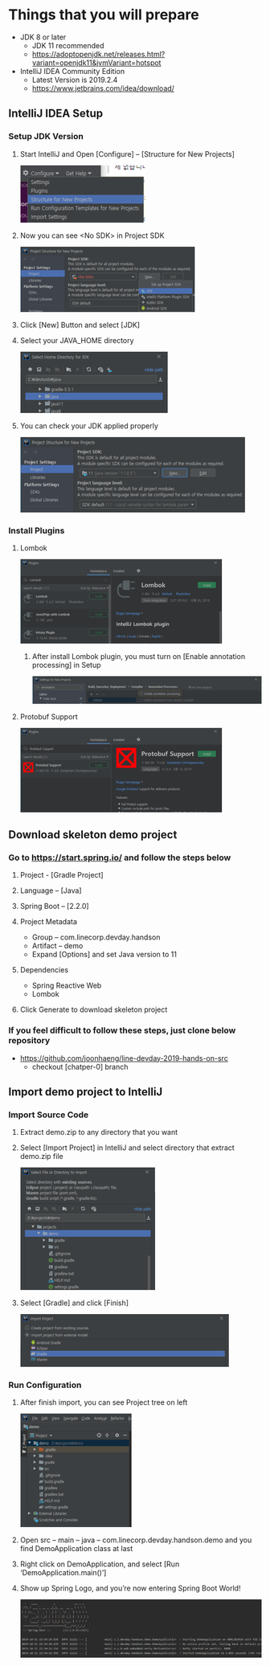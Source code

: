 # Things that you will prepare

- JDK 8 or later
  - JDK 11 recommended
  - <https://adoptopenjdk.net/releases.html?variant=openjdk11&jvmVariant=hotspot>
- IntelliJ IDEA Community Edition
  - Latest Version is 2019.2.4
  - <https://www.jetbrains.com/idea/download/>

## IntelliJ IDEA Setup

### Setup JDK Version

1. Start IntelliJ and Open [Configure] – [Structure for New Projects]

    ![Structure for New Projects](images/pic1.png)

2. Now you can see \<No SDK\> in Project SDK

    ![No SDK](images/pic2.png)

3. Click [New] Button and select [JDK]

4. Select your JAVA_HOME directory

    ![Directory Tree](images/pic3.png)

5. You can check your JDK applied properly

    ![Final State](images/pic4.png)

### Install Plugins

1. Lombok

    ![Lombok Plugin](images/pic5.png)

    1. After install Lombok plugin, you must turn on [Enable annotation processing] in Setup

        ![Setup Menu](images/pic7.png)

2. Protobuf Support

    ![Protobuf Support](images/pic6.png)

## Download skeleton demo project

### Go to https://start.spring.io/ and follow the steps below

1. Project - [Gradle Project]

2. Language – [Java]

3. Spring Boot – [2.2.0]

4. Project Metadata

   - Group – com.linecorp.devday.handson
   - Artifact – demo
   - Expand [Options] and set Java version to 11

5. Dependencies

   - Spring Reactive Web
   - Lombok

6. Click Generate to download skeleton project

### If you feel difficult to follow these steps, just clone below repository

- https://github.com/joonhaeng/line-devday-2019-hands-on-src
  - checkout [chatper-0] branch

## Import demo project to IntelliJ

### Import Source Code

1. Extract demo.zip to any directory that you want

2. Select [Import Project] in IntelliJ and select directory that extract demo.zip file

    ![Directory Tree](images/pic8.png)

3. Select [Gradle] and click [Finish]

    ![Import Project](images/pic9.png)

### Run Configuration

1. After finish import, you can see Project tree on left

    ![Project Tree](images/pic10.png)

2. Open src – main – java – com.linecorp.devday.handson.demo and you find DemoApplication class at last

3. Right click on DemoApplication, and select [Run ‘DemoApplication.main()’]

4. Show up Spring Logo, and you’re now entering Spring Boot World!

    ![Boot Logo](images/pic11.png)
